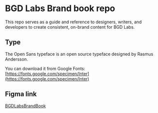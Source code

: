 # BGD Labs Brand book repo

This repo serves as a guide and reference to designers, writers, and developers to create consistent, on-brand content for BGD Labs.

## Type

The Open Sans typeface is an open source typeface designed by Rasmus Andersson.

You can download it from Google Fonts: [https://fonts.google.com/specimen/Inter](https://fonts.google.com/specimen/Inter) 

## Figma link

[BGDLabsBrandBook](https://www.figma.com/file/fi0GPHJUyVI1QJWzA2glHR/BGD-Labs?type=design&node-id=0%3A1&mode=design&t=k6Be9Sz7Vr5ZUheG-1) 
